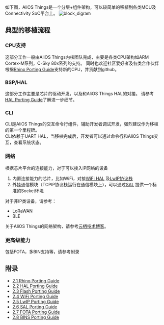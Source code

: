 如下图，AliOS Things是一个分层+组件架构，可以较简单的移植到各类MCU及Connectivity SoC平台上。
![block_digram](https://img.alicdn.com/tfs/TB1fKQMihrI8KJjy0FpXXb5hVXa-2330-1292.png)


## 典型的移植流程
### CPU支持
这部分工作一般由AliOS Things内核团队完成，主要是各类CPU架构如ARM Cortex-M系列，C-Sky 80x系列的支持。
同时也欢迎社区爱好者及各类合作伙伴根据[Rhino Porting Guide](https://github.com/alibaba/AliOS-Things/wiki/AliOS-Things-Rhino-Porting-Guide)支持新的CPU，并贡献到github。

### BSP/HAL
这部分工作主要是芯片的驱动开发，以及和AliOS Things HAL的对接。
请参考[HAL Porting Guide](https://github.com/alibaba/AliOS-Things/wiki/AliOS-Things-HAL-Porting-Guide)了解进一步细节。

### CLI
CLI是AliOS Things的交互命令行组件，辅助开发者调试开发，强烈建议作为移植的第一个里程碑。<br>
CLI依赖于UART HAL，当移植完成后，开发者可以通过命令行和AliOS Things交互，查看系统状态。

### 网络
根据芯片平台的连接能力，对于可以接入IP网络的设备
1. 内置连接能力的芯片，比如WiFi，对接[WiFi HAL](https://github.com/alibaba/AliOS-Things/wiki/AliOS-Things-WiFi-Porting-Guide)
及[LwIP协议栈](https://github.com/alibaba/AliOS-Things/wiki/AliOS-Things-LwIP-Porting-Guide)
2. 外挂通信模块（TCPIP协议栈运行在通信模块上），可以通过[SAL](https://github.com/alibaba/AliOS-Things/tree/master/device/sal/README.md) 提供一个标准的Socket环境

对于非IP类设备，请参考：
- LoRaWAN
- BLE

关于AliOS Things的网络架构，请参考[云栖技术博客](https://yq.aliyun.com/articles/327862)。

### 更高级能力
包括FOTA，多BIN支持等，请参考附录

## 附录
  * [2.1 Rhino Porting Guide](https://github.com/alibaba/AliOS-Things/wiki/AliOS-Things-Rhino-Porting-Guide)
  * [2.2 HAL Porting Guide](https://github.com/alibaba/AliOS-Things/wiki/AliOS-Things-HAL-Porting-Guide)
  * [2.3 Flash Porting Guide](https://github.com/alibaba/AliOS-Things/wiki/Flash-and-KV-Storage-Porting-Guide)
  * [2.4 WiFi Porting Guide](https://github.com/alibaba/AliOS-Things/wiki/AliOS-Things-WiFi-Porting-Guide)
  * [2.5 LwIP Porting Guide](https://github.com/alibaba/AliOS-Things/wiki/AliOS-Things-LwIP-Porting-Guide)
  * [2.6 SAL Porting Guide](https://github.com/alibaba/AliOS-Things/tree/master/device/sal/README.md)  
  * [2.7 FOTA Porting Guide](https://github.com/alibaba/AliOS-Things/wiki/AliOS-Things-FOTA-Porting-Guide)
  * [2.8 BINS Porting Guide](https://github.com/alibaba/AliOS-Things/wiki/AliOS-Things-BINS-Porting-Guide)